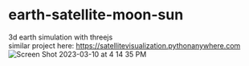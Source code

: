 # earth-satellite-moon-sun
3d earth simulation with threejs<br/> 
similar project here: https://satellitevisualization.pythonanywhere.com
![Screen Shot 2023-03-10 at 4 14 35 PM](https://user-images.githubusercontent.com/63374700/224430167-6d85c95d-5718-408a-8cb4-9e029583111a.png)
